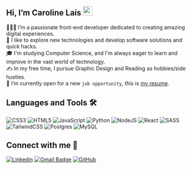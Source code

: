 ## Hi, I’m Caroline Laís <img src="https://media.giphy.com/media/hvRJCLFzcasrR4ia7z/giphy.gif" width="25">

👩🏻‍💻 I’m a passionate front-end developer dedicated to creating amazing digital experiences.\
🌱 I like to explore new technologies and develop software solutions and quick hacks.\
🎓 I'm studying Computer Science, and I'm always eager to learn and improve in the vast world of technology.\
✍️ In my free time, I pursue Graphic Design and Reading as hobbies/side hustles.\
📄 I’m currently open for a new `job opportunity`, this is [my resume](https://rxresu.me/carolinelais/caroline-lais).

## Languages and Tools 🛠️ 

![CSS3](https://img.shields.io/badge/css3-%231572B6.svg?style=for-the-badge&logo=css3&logoColor=white) ![HTML5](https://img.shields.io/badge/html5-%23E34F26.svg?style=for-the-badge&logo=html5&logoColor=white) ![JavaScript](https://img.shields.io/badge/javascript-%23323330.svg?style=for-the-badge&logo=javascript&logoColor=%23F7DF1E) ![Python](https://img.shields.io/badge/python-3670A0?style=for-the-badge&logo=python&logoColor=ffdd54) ![NodeJS](https://img.shields.io/badge/node.js-6DA55F?style=for-the-badge&logo=node.js&logoColor=white) ![React](https://img.shields.io/badge/react-%2320232a.svg?style=for-the-badge&logo=react&logoColor=%2361DAFB) ![SASS](https://img.shields.io/badge/SASS-hotpink.svg?style=for-the-badge&logo=SASS&logoColor=white) ![TailwindCSS](https://img.shields.io/badge/tailwindcss-%2338B2AC.svg?style=for-the-badge&logo=tailwind-css&logoColor=white) ![Postgres](https://img.shields.io/badge/postgres-%23316192.svg?style=for-the-badge&logo=postgresql&logoColor=white) ![MySQL](https://img.shields.io/badge/mysql-%2300f.svg?style=for-the-badge&logo=mysql&logoColor=white)

## Connect with me 🤝

[![Linkedin](https://img.shields.io/badge/-carolinelais-blue?style=flat-square&logo=Linkedin&logoColor=white&link=Lhttps://www.linkedin.com/in/carolinelais/)](https://www.linkedin.com/in/carolinelais/)
[![Gmail Badge](https://img.shields.io/badge/-carolinelaisgs@gmail.com-006bed?style=flat-square&logo=Gmail&logoColor=white&link=mailto:carolinelaisgs@gmail.com)](mailto:carolinelaisgs@gmail.com)
[![GitHub](https://img.shields.io/github/followers/iuricode?label=follow&style=social)](https://github.com/acarolinelais)
